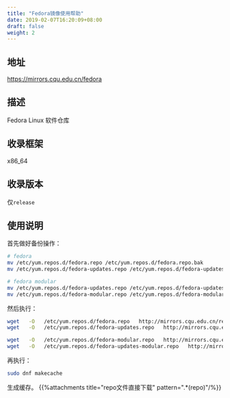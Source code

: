 ```yaml
---
title: "Fedora镜像使用帮助"
date: 2019-02-07T16:20:09+08:00
draft: false
weight: 2
---
```

## 地址
https://mirrors.cqu.edu.cn/fedora
## 描述
Fedora Linux 软件仓库
## 收录框架
x86_64
## 收录版本
仅`release`
## 使用说明
首先做好备份操作：
```bash
# fedora
mv /etc/yum.repos.d/fedora.repo /etc/yum.repos.d/fedora.repo.bak
mv /etc/yum.repos.d/fedora-updates.repo /etc/yum.repos.d/fedora-updates.repo.bak
```
```bash
# fedora modular
mv /etc/yum.repos.d/fedora-updates.repo /etc/yum.repos.d/fedora-updates.repo.bak
mv /etc/yum.repos.d/fedora-modular.repo /etc/yum.repos.d/fedora-modular.repo.bak
```
然后执行：
```bash
wget   -O   /etc/yum.repos.d/fedora.repo   http://mirrors.cqu.edu.cn/repo/fedora/fedora.repo
wget   -O   /etc/yum.repos.d/fedora-updates.repo   http://mirrors.cqu.edu.cn/repo/fedora/fedora-updates.repo
```
```bash
wget   -O   /etc/yum.repos.d/fedora-modular.repo   http://mirrors.cqu.edu.cn/repo/fedora/fedora-modular.repo
wget   -O   /etc/yum.repos.d/fedora-updates-modular.repo   http://mirrors.cqu.edu.cn/repo/fedora/fedora-updates-modular.repo
```

再执行：
```bash
sudo dnf makecache
```
生成缓存。
{{%attachments title="repo文件直接下载" pattern=".*(repo)"/%}}
